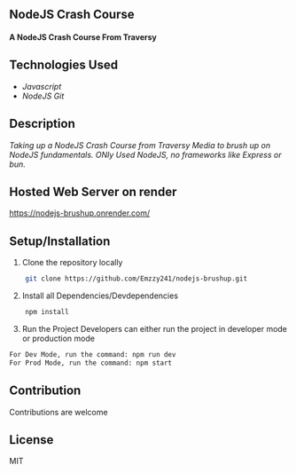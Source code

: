 ## NodeJS Crash Course
#### A NodeJS Crash Course From Traversy

## Technologies Used
* _Javascript_
* _NodeJS_
_Git_

## Description
_Taking up a NodeJS Crash Course from Traversy Media to brush up on NodeJS fundamentals. ONly Used NodeJS, no frameworks like Express or bun._

## Hosted Web Server on render
https://nodejs-brushup.onrender.com/

## Setup/Installation
1. Clone the repository locally
```bash
    git clone https://github.com/Emzzy241/nodejs-brushup.git
```

2. Install all Dependencies/Devdependencies
```bash
    npm install
```

3. Run the Project
Developers can either run the project in developer mode or production mode

```bash
For Dev Mode, run the command: npm run dev
For Prod Mode, run the command: npm start
```

## Contribution
Contributions are welcome

## License
MIT